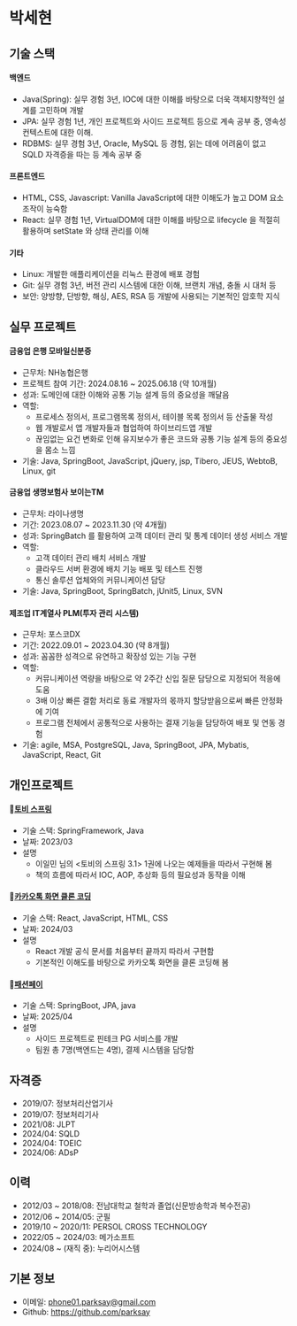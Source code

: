 # 박세현

## 기술 스택
#### 백엔드
- Java(Spring): 실무 경험 3년, IOC에 대한 이해를 바탕으로 더욱 객체지향적인 설계를 고민하며 개발
- JPA: 실무 경험 1년, 개인 프로젝트와 사이드 프로젝트 등으로 계속 공부 중, 영속성 컨텍스트에 대한 이해.
- RDBMS: 실무 경험 3년, Oracle, MySQL 등 경험, 읽는 데에 어려움이 없고 SQLD 자격증을 따는 등 계속 공부 중
#### 프론트엔드
- HTML, CSS, Javascript: Vanilla JavaScript에 대한 이해도가 높고 DOM 요소 조작이 능숙함
- React: 실무 경험 1년, VirtualDOM에 대한 이해를 바탕으로 lifecycle 을 적절히 활용하며 setState 와 상태 관리를 이해
#### 기타
- Linux: 개발한 애플리케이션을 리눅스 환경에 배포 경험
- Git: 실무 경험 3년, 버전 관리 시스템에 대한 이해, 브랜치 개념, 충돌 시 대처 등
- 보안: 양방향, 단방향, 해싱, AES, RSA 등 개발에 사용되는 기본적인 암호학 지식


## 실무 프로젝트
#### 금융업 은행 모바일신분증
- 근무처: NH농협은행
- 프로젝트 참여 기간: 2024.08.16 ~ 2025.06.18 (약 10개월)
- 성과: 도메인에 대한 이해와 공통 기능 설계 등의 중요성을 깨달음
- 역할: 
  - 프로세스 정의서, 프로그램목록 정의서, 테이블 목록 정의서 등 산출물 작성
  - 웹 개발로서 앱 개발자들과 협업하여 하이브리드앱 개발
  - 끊임없는 요건 변화로 인해 유지보수가 좋은 코드와 공통 기능 설계 등의 중요성을 몸소 느낌
- 기술: Java, SpringBoot, JavaScript, jQuery, jsp, Tibero, JEUS, WebtoB, Linux, git


#### 금융업 생명보험사 보이는TM
- 근무처: 라이나생명 
- 기간: 2023.08.07 ~ 2023.11.30 (약 4개월)
- 성과: SpringBatch 를 활용하여 고객 데이터 관리 및 통계 데이터 생성 서비스 개발
- 역할: 
  - 고객 데이터 관리 배치 서비스 개발       
  - 클라우드 서버 환경에 배치 기능 배포 및 테스트 진행       
  - 통신 솔루션 업체와의 커뮤니케이션 담당
- 기술: Java, SpringBoot, SpringBatch, jUnit5, Linux, SVN

#### 제조업 IT계열사 PLM(투자 관리 시스템)
- 근무처: 포스코DX 
- 기간: 2022.09.01 ~ 2023.04.30 (약 8개월)
- 성과: 꼼꼼한 성격으로 유연하고 확장성 있는 기능 구현
- 역할: 
  - 커뮤니케이션 역량을 바탕으로 약 2주간 신입 질문 담당으로 지정되어 적응에 도움
  - 3배 이상 빠른 결함 처리로 동료 개발자의 몫까지 할당받음으로써 빠른 안정화에 기여
  - 프로그램 전체에서 공통적으로 사용하는 결재 기능을 담당하여 배포 및 연동 경험
- 기술: agile, MSA, PostgreSQL, Java, SpringBoot, JPA, Mybatis, JavaScript, React, Git




## 개인프로젝트 

#### 🔗[토비 스프링](https://github.com/parksay/202307-toby_spring)
- 기술 스택: SpringFramework, Java
- 날짜: 2023/03
- 설명
  - 이일민 님의 <토비의 스프링 3.1> 1권에 나오는 예제들을 따라서 구현해 봄
  - 책의 흐름에 따라서 IOC, AOP, 추상화 등의 필요성과 동작을 이해


#### 🔗[카카오톡 화면 클론 코딩](https://github.com/parksay/202205-react-guide)
- 기술 스택: React, JavaScript, HTML, CSS
- 날짜: 2024/03
- 설명
  - React 개발 공식 문서를 처음부터 끝까지 따라서 구현함
  - 기본적인 이해도를 바탕으로 카카오톡 화면을 클론 코딩해 봄


#### 🔗[패션페이](https://github.com/parksay/fintech-BE)
- 기술 스택: SpringBoot, JPA, java
- 날짜: 2025/04
- 설명
  - 사이드 프로젝트로 핀테크 PG 서비스를 개발
  - 팀원 총 7명(백엔드는 4명), 결제 시스템을 담당함


## 자격증
- 2019/07: 정보처리산업기사
- 2019/07: 정보처리기사
- 2021/08: JLPT
- 2024/04: SQLD
- 2024/04: TOEIC
- 2024/06: ADsP 


## 이력
- 2012/03 ~ 2018/08: 전남대학교 철학과 졸업(신문방송학과 복수전공)
- 2012/06 ~ 2014/05: 군필
- 2019/10 ~ 2020/11: PERSOL CROSS TECHNOLOGY
- 2022/05 ~ 2024/03: 메가소프트
- 2024/08 ~ (재직 중): 누리어시스템


## 기본 정보
- 이메일: phone01.parksay@gmail.com
- Github: https://github.com/parksay

